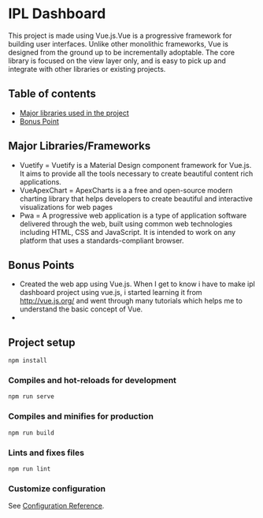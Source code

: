 # IPL Dashboard
This project is made using Vue.js.Vue is a progressive framework for building user interfaces. Unlike other monolithic frameworks, Vue is designed from the ground up to be incrementally adoptable. The core library is focused on the view layer only, and is easy to pick up and integrate with other libraries or existing projects.

## Table of contents
* [Major libraries  used in the project](#libraries)
* [Bonus Point](#Bonus-point)

## Major Libraries/Frameworks 
* Vuetify = Vuetify is a Material Design component framework for Vue.js. It aims to provide all the tools necessary to create beautiful content rich applications.
* VueApexChart = ApexCharts is a a free and open-source modern charting library that helps developers to create beautiful and interactive visualizations for web pages
* Pwa = A progressive web application is a type of application software delivered through the web, built using common web technologies including HTML, CSS and JavaScript. It is intended to work on any platform that uses a standards-compliant browser.

## Bonus Points
* Created the web app using Vue.js. When I get to know i have to make ipl dashboard project using vue.js, i started learning it from http://vue.js.org/ and went through many tutorials which helps me to understand the basic concept of Vue. 
*

## Project setup
```
npm install
```

### Compiles and hot-reloads for development
```
npm run serve
```

### Compiles and minifies for production
```
npm run build
```

### Lints and fixes files
```
npm run lint
```

### Customize configuration
See [Configuration Reference](https://cli.vuejs.org/config/).
